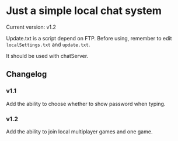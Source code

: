# Just a simple local chat system

Current version: v1.2

Update.txt is a script depend on FTP.
Before using, remember to edit `localSettings.txt` and `update.txt`.

It should be used with chatServer.

## Changelog
### v1.1
Add the ability to choose whether to show password when typing.
### v1.2
Add the ability to join local multiplayer games and one game.